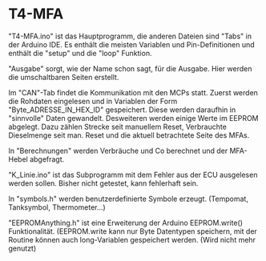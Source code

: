 # T4-MFA

"T4-MFA.ino" ist das Hauptprogramm, die anderen Dateien sind "Tabs" in der Arduino IDE.
Es enthält die meisten Variablen und Pin-Definitionen und enthält die "setup" und die "loop" Funktion.

"Ausgabe" sorgt, wie der Name schon sagt, für die Ausgabe. Hier werden die umschaltbaren Seiten erstellt.

Im "CAN"-Tab findet die Kommunikation mit den MCPs statt. Zuerst werden die Rohdaten eingelesen und in Variablen der Form "Byte_ADRESSE_IN_HEX_ID" gespeichert.
Diese werden daraufhin in "sinnvolle" Daten gewandelt.
Desweiteren werden einige Werte im EEPROM abgelegt. Dazu zählen Strecke seit manuellem Reset, Verbrauchte Dieselmenge seit man. Reset und die aktuell betrachtete Seite des MFAs.

In "Berechnungen" werden Verbräuche und Co berechnet und der MFA-Hebel abgefragt.

"K_Linie.ino" ist das Subprogramm mit dem Fehler aus der ECU ausgelesen werden sollen. Bisher nicht getestet, kann fehlerhaft sein.

In "symbols.h" werden benutzerdefinierte Symbole erzeugt. (Tempomat, Tanksymbol, Thermometer...)

"EEPROMAnything.h" ist eine Erweiterung der Arduino EEPROM.write() Funktionalität. (EEPROM.write kann nur Byte Datentypen speichern, mit der Routine können auch long-Variablen gespeichert werden. (Wird nicht mehr genutzt)
